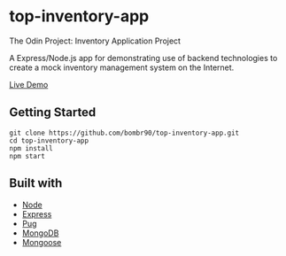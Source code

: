 # top-inventory-app
The Odin Project: Inventory Application Project

A Express/Node.js app for demonstrating use of backend technologies to create a mock inventory management system on the Internet. 

[Live Demo]()

## Getting Started
```
git clone https://github.com/bombr90/top-inventory-app.git
cd top-inventory-app
npm install
npm start
```

## Built with 
- [Node](https://nodejs.dev/en/)
- [Express](https://expressjs.com/)
- [Pug](https://www.npmjs.com/package/pug)
- [MongoDB](https://cloud.mongodb.com/)
- [Mongoose](https://mongoosejs.com/)